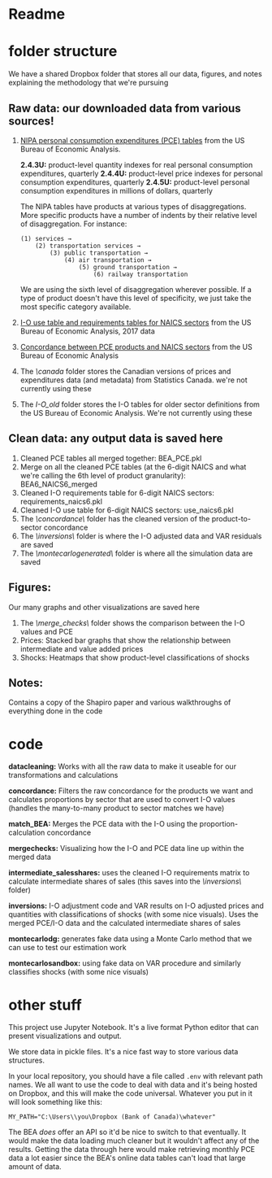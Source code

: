 # Readme

# folder structure
We have a shared Dropbox folder that stores all our data, figures, and notes explaining the methodology that we're pursuing

## Raw data: our downloaded data from various sources!
1. [NIPA personal consumption expenditures (PCE) tables](https://www.bea.gov/itable/national-gdp-and-personal-income) from the US Bureau of Economic Analysis. 

    __2.4.3U:__ product-level quantity indexes for real personal consumption expenditures, quarterly
    __2.4.4U:__ product-level price indexes for personal consumption expenditures, quarterly
    __2.4.5U:__ product-level personal consumption expenditures in millions of dollars, quarterly

    The NIPA tables have products at various types of disaggregations. More specific products have a number of indents by their relative level of disaggregation. For instance:
    
    ```
    (1) services → 
        (2) transportation services → 
            (3) public transportation → 
                (4) air transportation → 
                    (5) ground transportation → 
                        (6) railway transportation
    ```

    We are using the sixth level of disaggregation wherever possible. If a type of product doesn't have this level of specificity, we just take the most specific category available. 

2. [I-O use table and requirements tables for NAICS sectors](https://www.bea.gov/itable/input-output) from the US Bureau of Economic Analysis, 2017 data
3. [Concordance between PCE products and NAICS sectors](https://www.bea.gov/industry/industry-underlying-estimates) from the US Bureau of Economic Analysis
4. The _\canada_ folder stores the Canadian versions of prices and expenditures data (and metadata) from Statistics Canada. we're not currently using these
5. The _I-O\_old_ folder stores the I-O tables for older sector definitions from the US Bureau of Economic Analysis. We're not currently using these

## Clean data: any output data is saved here
1. Cleaned PCE tables all merged together: BEA_PCE.pkl
2. Merge on all the cleaned PCE tables (at the 6-digit NAICS and what we're calling the 6th level of product granularity): BEA6_NAICS6_merged
3. Cleaned I-O requirements table for 6-digit NAICS sectors: requirements_naics6.pkl
4. Cleaned I-O use table for 6-digit NAICS sectors: use_naics6.pkl
5. The _\concordance\\_ folder has the cleaned version of the product-to-sector concordance 
6. The _\inversions\\_ folder is where the I-O adjusted data and VAR residuals are saved
7. The _\montecarlogenerated\\_ folder is where all the simulation data are saved

## Figures: 
Our many graphs and other visualizations are saved here
1. The _\merge_checks\\_ folder shows the comparison between the I-O values and PCE
2. Prices: Stacked bar graphs that show the relationship between intermediate and value added prices
3. Shocks: Heatmaps that show product-level classifications of shocks

## Notes:
Contains a copy of the Shapiro paper and various walkthroughs of everything done in the code

# code

__datacleaning:__ Works with all the raw data to make it useable for our transformations and calculations

__concordance:__ Filters the raw concordance for the products we want and calculates proportions by sector that are used to convert I-O values (handles the many-to-many product to sector matches we have)

__match_BEA:__ Merges the PCE data with the I-O using the proportion-calculation concordance

__mergechecks:__ Visualizing how the I-O and PCE data line up within the merged data

__intermediate_salesshares:__ uses the cleaned I-O requirements matrix to calculate intermediate shares of sales (this saves into the _\inversions\\_ folder)

__inversions:__ I-O adjustment code and VAR results on I-O adjusted prices and quantities with classifications of shocks (with some nice visuals). Uses the merged PCE/I-O data and the calculated intermediate shares of sales

__montecarlodg:__ generates fake data using a Monte Carlo method that we can use to test our estimation work

__montecarlosandbox:__ using fake data on VAR procedure and similarly classifies shocks (with some nice visuals)

# other stuff

This project use Jupyter Notebook. It's a live format Python editor that can present visualizations and output.

We store data in pickle files. It's a nice fast way to store various data structures.

In your local repository, you should have a file called ```.env``` with relevant path names. We all want to use the code to deal with data and it's being hosted on Dropbox, and this will make the code universal. Whatever you put in it will look something like this:

```
MY_PATH="C:\Users\\you\Dropbox (Bank of Canada)\whatever"
```

The BEA _does_ offer an API so it'd be nice to switch to that eventually. It would make the data loading much cleaner but it wouldn't affect any of the results. Getting the data through here would make retrieving monthly PCE data a lot easier since the BEA's online data tables can't load that large amount of data.